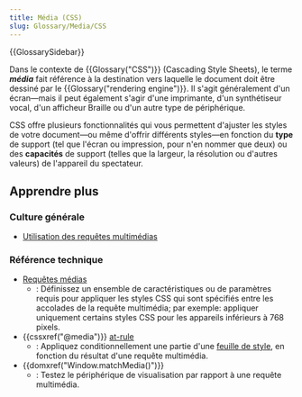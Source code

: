 ```yaml
---
title: Média (CSS)
slug: Glossary/Media/CSS
---
```


{{GlossarySidebar}}

Dans le contexte de {{Glossary("CSS")}} (Cascading Style Sheets), le terme **_média_** fait référence à la destination vers laquelle le document doit être dessiné par le {{Glossary("rendering engine")}}. Il s'agit généralement d'un écran—mais il peut également s'agir d'une imprimante, d'un synthétiseur vocal, d'un afficheur Braille ou d'un autre type de périphérique.

CSS offre plusieurs fonctionnalités qui vous permettent d'ajuster les styles de votre document—ou même d'offrir différents styles—en fonction du **type** de support (tel que l'écran ou impression, pour n'en nommer que deux) ou des **capacités** de support (telles que la largeur, la résolution ou d'autres valeurs) de l'appareil du spectateur.

## Apprendre plus

### Culture générale

- [Utilisation des requêtes multimédias](/fr/docs/Web/CSS/CSS_media_queries/Using_media_queries)

### Référence technique

- [Requêtes médias](/fr/docs/Web/CSS/CSS_media_queries)
  - : Définissez un ensemble de caractéristiques ou de paramètres requis pour appliquer les styles CSS qui sont spécifiés entre les accolades de la requête multimédia; par exemple: appliquer uniquement certains styles CSS pour les appareils inférieurs à 768 pixels.
- {{cssxref("@media")}} [at-rule](/fr/docs/Web/CSS/CSS_syntax/At-rule)
  - : Appliquez conditionnellement une partie d'une [feuille de style](/fr/docs/Learn_web_development/Core/Styling_basics/What_is_CSS#how_to_apply_your_css_to_your_html), en fonction du résultat d'une requête multimédia.
- {{domxref("Window.matchMedia()")}}
  - : Testez le périphérique de visualisation par rapport à une requête multimédia.
